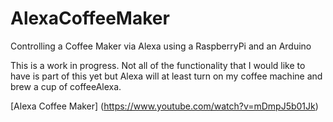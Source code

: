# AlexaCoffeeMaker
Controlling a Coffee Maker via Alexa using a RaspberryPi and an Arduino

This is a work in progress.  Not all of the functionality that I would like to have is part of this yet but Alexa will at least turn on my coffee machine and brew a cup of coffeeAlexa.

[Alexa Coffee Maker] (https://www.youtube.com/watch?v=mDmpJ5b01Jk)
